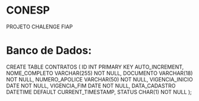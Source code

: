 # CONESP
 PROJETO CHALENGE FIAP

# Banco de Dados:

CREATE TABLE CONTRATOS (
    ID INT PRIMARY KEY AUTO_INCREMENT,
    NOME_COMPLETO VARCHAR(255) NOT NULL,
    DOCUMENTO VARCHAR(18) NOT NULL, 
    NUMERO_APOLICE VARCHAR(50) NOT NULL, 
    VIGENCIA_INICIO DATE NOT NULL,
    VIGENCIA_FIM DATE NOT NULL,
    DATA_CADASTRO DATETIME DEFAULT CURRENT_TIMESTAMP, 
    STATUS CHAR(1) NOT NULL 
);
